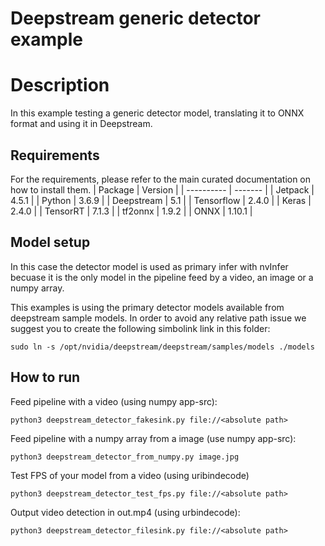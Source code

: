 # Deepstream generic detector example

# Description
In this example testing a generic detector model, translating it to ONNX format and using it in Deepstream.

## Requirements
For the requirements, please refer to the main curated documentation on how to install them.
| Package    | Version |
| ---------- | ------- |
| Jetpack    | 4.5.1   |
| Python     | 3.6.9   |
| Deepstream | 5.1     |
| Tensorflow | 2.4.0   |
| Keras      | 2.4.0   |
| TensorRT   | 7.1.3   |
| tf2onnx    | 1.9.2   |
| ONNX       | 1.10.1  |

## Model setup
In this case the detector model is used as primary infer with nvInfer becuase it is the only model in the pipeline feed by a video, an image or a numpy array.

This examples is using the primary detector models available from deepstream sample models. In order to avoid any relative path issue we suggest you to create the following simbolink link in this folder:
```
sudo ln -s /opt/nvidia/deepstream/deepstream/samples/models ./models
```

## How to run
Feed pipeline with a video (using numpy app-src):
```
python3 deepstream_detector_fakesink.py file://<absolute path>
```

Feed pipeline with a numpy array from a image (use numpy app-src):
```
python3 deepstream_detector_from_numpy.py image.jpg
```

Test FPS of your model from a video (using uribindecode)
```
python3 deepstream_detector_test_fps.py file://<absolute path>
```

Output video detection in out.mp4 (using urbindecode):
```
python3 deepstream_detector_filesink.py file://<absolute path>
```
